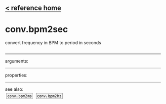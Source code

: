 [< reference home](ceammc_lib.html)
---

# conv.bpm2sec


convert frequency in BPM to period in seconds

```

```

---
arguments:


---
properties:


---
see also:<br>
[![conv.bpm2ms](img/object_conv.bpm2ms.png)](conv.bpm2ms.html)
[![conv.bpm2hz](img/object_conv.bpm2hz.png)](conv.bpm2hz.html)
